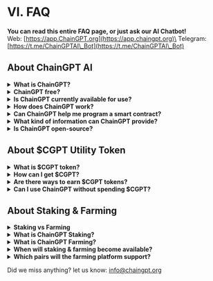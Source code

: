 # VI. FAQ

**You can read this entire FAQ page, or just ask our AI Chatbot!**\
Web: [https://app.ChainGPT.org](https://app.chaingpt.org)\
Telegram: [https://t.me/ChainGPTAI\_Bot](https://t.me/ChainGPTAI\_Bot)

## About ChainGPT AI

<details>

<summary><strong>What is ChainGPT?</strong> </summary>

ChainGPT is an advanced AI model that assists individuals and businesses with everything related to Crypto and Blockchain technology. Access unlimited solutions and use cases using our advanced AI model: Blockchain analytics, AI trading, smart-contract development, AI auditing, risk management, crypto news source, etc.

</details>

<details>

<summary><strong>ChainGPT free?</strong> </summary>

ChainGPT is currently in its beta stages, and we're working diligently to expand our final AI model. In its beta stage, ChainGPT is free for individuals and not yet accessible for developers and businesses via API. Once our utility token is released, we will make the 1.0 version available and SDK & API available for individuals, developers, and businesses. At that stage, ChainGPT will no longer be free, and users will have various pricing options.

</details>

<details>

<summary><strong>Is ChainGPT currently available for use?</strong> </summary>

We have developed an early beta model for ChainGPT's AI. As a result, individuals and businesses can begin exploring the use cases and solutions our advanced AI model can offer.

</details>

<details>

<summary><strong>How does ChainGPT work?</strong> </summary>

ChainGPT is a pre-trained language model that uses deep learning techniques such as transformer networks to generate human-like text. It has been trained on a large dataset of text related to crypto and blockchain technology, which allows it to understand and respond to natural language queries about the subject. When a user inputs a query, the model processes it and generates a response based on the information it has learned from the training data. In addition, the model uses advanced techniques such as attention mechanisms to weigh the importance of different input parts and generate a more relevant and accurate response.

</details>

<details>

<summary><strong>Can ChainGPT help me program a smart contract?</strong> </summary>

Yes, ChainGPT can assist with programming smart contracts and other tasks related to decentralized applications and AI trading bots.

</details>

<details>

<summary><strong>What kind of information can ChainGPT provide?</strong> </summary>

ChatGPT is very limited regarding new resources, as it is not connected to the internet. ChainGPT, on the other hand, can pull on-chain live data, crypto prices, the latest news, and the newest research about technologies and generally stay up-to-date with accurate information. On top of that, ChatGPT has trained its model with approximately 1% of the information about Crypto & Blockchain; therefore, it tends to provide users with wrong information. ChainGPT V1 is trained with over 95%+ data specific to Blockchain & Crypto, and the remaining being data like Technical Analysis. If that's not enough, ChainGPT is designed to write smart contracts, audit smart contracts, analyze charts, technical analysis, AML solutions, and much more. An advanced AI model explicitly designed for blockchain can provide many use cases to developers, businesses, and individuals in this field. ChatGPT was not intended for the use cases we aim to deliver with V1.

</details>

<details>

<summary><strong>Is ChainGPT open-source?</strong></summary>

At ChainGPT, we are dedicated to ensuring the highest quality and security of our AI model. Currently, our GitHub repository is only accessible to our engineers as we work towards the full release of our product. However, we have plans to open-source the code and make it available to the public, along with the launch of our main version of ChainGPT. In the meantime, we are in the beta stage of development and carefully testing and refining our AI technology. Thank you for your understanding and interest in ChainGPT.

</details>

## About $CGPT Utility Token

<details>

<summary><strong>What is $CGPT token?</strong> </summary>

$CGPT, or ChainGPT Token, is the utility token powering the ChainGPT ecosystem. ChainGPT is a futuristic AI chatbot designed to assist individuals, developers, and businesses with anything related to Blockchain Technology and Cryptocurrencies.&#x20;

**Some of the key features and use cases of $CGPT token include:**

1\. Access to ChainGPT services: Token holders can use $CGPT to access various ChainGPT services such as AI-generated news, AI smart contract generator and auditor tools, AI NFT Generator, and more.

2\. Staking and Farming: Users can stake and farm their $CGPT tokens.

3\. Governance: $CGPT token holders have governance rights, allowing them to participate in voting on important decisions and proposals related to the development and future of ChainGPT.

4\. Discounts and exclusive features: Holding $CGPT tokens may grant users discounts on certain services within the ChainGPT ecosystem and access to exclusive features.

The total supply of CGPT is 1 billion (1,000,000,000) tokens. It is currently deployed on the BSC (Binance Smart Chain) network, with plans to expand to other networks like Ethereum, Polygon Matic, Avalanche, and more in the future.

</details>

<details>

<summary><strong>How can I get $CGPT?</strong> </summary>

You can acquire $CGPT (ChainGPT Token) through various methods:

1\. Centralized Exchanges: CGPT was listed on multiple centralized exchanges on April 10th, 2023, including KuCoin, MEXC, ByBit, GATE.io, BitGet. You can buy CGPT tokens by creating an account on one of these exchanges and trading it against other cryptocurrencies like BTC, ETH, or USDT.

2\. Decentralized Exchanges: CGPT is also available on PancakeSwap, KyberSwap, and Thena decentralized exchanges. You can swap your tokens like BNB, BUSD, or other supported tokens for CGPT directly using these platforms

3\. Staking and Farming: You can also earn CGPT tokens by participating in staking and farming programs. CGPT staking and farming are currently live on https://staking.chaingpt.org and will become available on PancakeSwap Syrup Farm, Kyber Network, Thena, KuCoin, and ByBit.

Please ensure you're using the correct smart contract address for CGPT when interacting with decentralized exchanges: 0x9840652DC04fb9db2C43853633f0F62BE6f00f98. Always double-check the contract address to avoid scams or fake tokens.

</details>

<details>

<summary><strong>Are there ways to earn $CGPT tokens?</strong> </summary>

Yes, there are various ways in which users can earn $CGPT tokens. One is by staking and farming; another is by selling tokens on our ChainGPT dedicated crypto marketplace.

</details>

<details>

<summary><strong>Can I use ChainGPT without spending $CGPT?</strong> </summary>

Individuals can access ChainGPT without spending $CGPT tokens by simply staking the required amount for free and unlimited use. Otherwise, you can pay per prompt request. On the other hand, businesses and developers will be required to stake a spendable amount of $CGPT that will be reduced with each prompt call to ChainGPT's API. In short, individuals can use the platform for free, and businesses and developers must pay based on API usage.

</details>

## About Staking & Farming

<details>

<summary><strong>Staking vs Farming</strong> </summary>

Staking and farming are generally ways to earn rewards in the blockchain space. With ChainGPT, staking and farming play an essential part in the ecosystem. Staking provides users access to ChainGPT, and farming offers a way to earn additional rewards in $CGPT tokens.

</details>

<details>

<summary><strong>What is ChainGPT Staking?</strong> </summary>

Staking offers individuals free and unlimited access to ChainGPT without spending their $CGPT tokens with each request. On the other hand, businesses and developers interested in using the ChainGPT API must stake a spendable amount of $CGPT that will reduce each API request.

</details>

<details>

<summary><strong>What is ChainGPT Farming?</strong></summary>

Farming offers all $CGPT holders ways to earn additional rewards in $CGPT by simply providing liquidity for $CGPT and other pre-approved tokens. Such as stablecoins, popular blockchain coins, and exchange tokens.

</details>

<details>

<summary><strong>When will staking &#x26; farming become available?</strong> </summary>

Both staking & farming decentralized applications will become available with the launch

</details>

<details>

<summary><strong>Which pairs will the farming platform support?</strong> </summary>

The farming platform will support a variety of pairs, including stable coins, popular blockchain coins, and exchange tokens.

</details>



Did we miss anything? let us know: info@chaingpt.org
